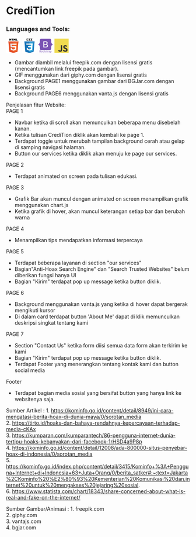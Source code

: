 # CrediTion

<h3 align="left">Languages and Tools:</h3>
<p align="left">
	
 <img
      src="https://raw.githubusercontent.com/devicons/devicon/master/icons/html5/html5-original-wordmark.svg"
      alt="html5" width="40" height="40" /> 
<img
      src="https://raw.githubusercontent.com/devicons/devicon/master/icons/css3/css3-original-wordmark.svg" alt="css3"
      width="40" height="40" />
  <img src="https://raw.githubusercontent.com/devicons/devicon/master/icons/bootstrap/bootstrap-plain-wordmark.svg"
      alt="bootstrap" width="40" height="40" />
  <img
      src="https://raw.githubusercontent.com/devicons/devicon/master/icons/javascript/javascript-original.svg"
      alt="javascript" width="40" height="40" /> 
</p>


- Gambar diambil melalui freepik.com dengan lisensi gratis (mencantumkan link freepik pada gambar).
- GIF menggunakan dari giphy.com dengan lisensi gratis
- Background PAGE1 menggunakan gambar dari BGJar.com dengan lisensi gratis
- Background PAGE6 menggunakan vanta.js dengan lisensi gratis

Penjelasan fitur Website:
<br/>
PAGE 1
 - Navbar ketika di scroll akan memunculkan beberapa menu disebelah kanan.
 - Ketika tulisan CrediTion diklik akan kembali ke page 1.
 - Terdapat toggle untuk merubah tampilan background cerah atau gelap di samping navigasi halaman.
 - Button our services ketika diklik akan menuju ke page our services.

PAGE 2
- Terdapat animated on screen pada tulisan edukasi.

PAGE 3
- Grafik Bar akan muncul dengan animated on screen menampilkan grafik menggunakan chart.js
- Ketika grafik di hover, akan muncul keterangan setiap bar dan berubah warna

PAGE 4
- Menampilkan tips mendapatkan informasi terpercaya

PAGE 5
- Terdapat beberapa layanan di section "our services"
- Bagian"Anti-Hoax Search Engine" dan "Search Trusted Websites" belum diberikan fungsi hanya UI
- Bagian "Kirim" terdapat pop up message ketika button diklik.

PAGE 6
- Background menggunakan vanta.js yang ketika di hover dapat bergerak mengikuti kursor
- Di dalam card terdapat button 'About Me' dapat di klik memunculkan deskripsi singkat tentang kami 

PAGE 7
- Section "Contact Us" ketika form diisi semua data form akan terkirim ke kami
- Bagian "Kirim" terdapat pop up message ketika button diklik.
- Terdapat Footer yang menerangkan tentang kontak kami dan button social media

Footer
- Terdapat bagian media sosial yang bersifat button yang hanya link ke websitenya saja.

Sumber Artikel :
    1. https://kominfo.go.id/content/detail/8949/ini-cara-mengatasi-berita-hoax-di-dunia-maya/0/sorotan_media
    <br/>
    2. https://tirto.id/hoaks-dan-bahaya-rendahnya-kepercayaan-terhadap-media-cKAx
    <br/>
    3. https://kumparan.com/kumparantech/86-pengguna-internet-dunia-tertipu-hoaks-kebanyakan-dari-facebook-1rHSD4a9P8p
    <br/>
    4. https://kominfo.go.id/content/detail/12008/ada-800000-situs-penyebar-hoax-di-indonesia/0/sorotan_media
    <br/>
    5. https://kominfo.go.id/index.php/content/detail/3415/Kominfo+%3A+Pengguna+Internet+di+Indonesia+63+Juta+Orang/0/berita_satker#:~:text=Jakarta%2CKominfo%20%E2%80%93%20Kementerian%20Komunikasi%20dan,internet%20untuk%20mengakses%20jejaring%20sosial.
    <br/>
    6. https://www.statista.com/chart/18343/share-concerned-about-what-is-real-and-fake-on-the-internet/

Sumber Gambar/Animasi :
    1. freepik.com
    <br/>
    2. giphy.com
    <br/>
    3. vantajs.com
    <br/>
    4. bgjar.com
